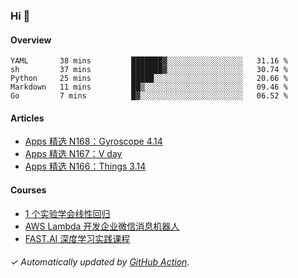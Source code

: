 ### Hi 👋

#### Overview

<!--START_SECTION:waka-->
```text
YAML       38 mins         ███████▓░░░░░░░░░░░░░░░░░   31.16 % 
sh         37 mins         ███████▓░░░░░░░░░░░░░░░░░   30.74 % 
Python     25 mins         █████░░░░░░░░░░░░░░░░░░░░   20.66 % 
Markdown   11 mins         ██▒░░░░░░░░░░░░░░░░░░░░░░   09.46 % 
Go         7 mins          █▓░░░░░░░░░░░░░░░░░░░░░░░   06.52 % 
```
<!--END_SECTION:waka-->

#### Articles

<!-- BLOG:START -->
- [Apps 精选 N168：Gyroscope 4.14](https://huhuhang.com/post/product-hunt/product-hunt-n168?ref=github)
- [Apps 精选 N167：V day](https://huhuhang.com/post/product-hunt/product-hunt-n167?ref=github)
- [Apps 精选 N166：Things 3.14](https://huhuhang.com/post/product-hunt/product-hunt-n166?ref=github)<!-- BLOG:END -->

#### Courses

<!-- SYL:START -->
- [1 个实验学会线性回归](https://lanqiao.cn/courses/4855)
- [AWS Lambda 开发企业微信消息机器人](https://lanqiao.cn/courses/2868)
- [FAST.AI 深度学习实践课程](https://lanqiao.cn/courses/1445)
<!-- SYL:END -->

###### ✓ Automatically updated by [GitHub Action](https://github.com/huhuhang/huhuhang/actions).

